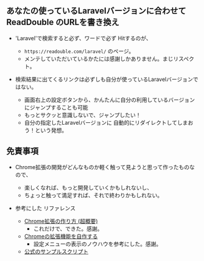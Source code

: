 ## あなたの使っているLaravelバージョンに合わせて ReadDouble のURLを書き換え

* 'Laravel'で検索すると必ず、ワードで必ず Hitするのが、
    * `https://readouble.com/laravel/` のページ。
    * メンテしていただいているかたには感謝しかありません。まじリスペクト。

* 検索結果に出てくるリンクは必ずしも自分が使っているLaravelバージョンではない。
    - 画面右上の設定ボタンから、かんたんに自分の利用しているバージョンにジャンプすることも可能
    - もっとサクッと意識しないで、ジャンプしたい！
    - 自分の指定したLaravelバージョンに 自動的にリダイレクトしてしまおう！という発想。

## 免責事項
* Chrome拡張の開発がどんなものか軽く触って見ようと思って作ったものなので、
    - 楽しくなれば、もっと開発していくかもしれないし、
    - ちょっと触って満足すれば、それで終わりかもしれない。

* 参考にした リファレンス
    - [Chrome拡張の作り方 (超概要)](https://qiita.com/RyBB/items/32b2a7b879f21b3edefc)
      - これだけで、できた。感謝。
    - [Chromeの拡張機能を自作する](https://toranoana-lab.hatenablog.com/entry/2020/04/23/174421)
      - 設定メニューの表示のノウハウを参考にした。感謝。
    - [公式のサンプルスクリプト](https://github.com/GoogleChrome/chrome-extensions-samples)
